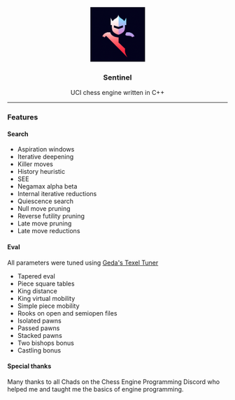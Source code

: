 <div align="center">
  <img width="125" alt="Sentinel Logo" src="./sentinel-min.png">
  <h3>Sentinel</h3>
</div>

<p align="center">UCI chess engine written in C++</p>

<hr />

<h3>Features</h3>

<h4>Search</h4>
<ul>
  <li>Aspiration windows</li>
  <li>Iterative deepening</li>
  <li>Killer moves</li>
  <li>History heuristic</li>
  <li>SEE</li>
  <li>Negamax alpha beta</li>
  <li>Internal iterative reductions</li>
  <li>Quiescence search</li>
  <li>Null move pruning</li>
  <li>Reverse futility pruning</li>
  <li>Late move pruning</li>
  <li>Late move reductions</li>
</ul>

<h4>Eval</h4>
<p>All parameters were tuned using <a href="https://github.com/GediminasMasaitis/texel-tuner">Geda's Texel Tuner</a></p>
<ul>
  <li>Tapered eval</li>
  <li>Piece square tables</li>
  <li>King distance</li>
  <li>King virtual mobility</li>
  <li>Simple piece mobility</li>
  <li>Rooks on open and semiopen files</li>
  <li>Isolated pawns </li>
  <li>Passed pawns</li>
  <li>Stacked pawns</li>
  <li>Two bishops bonus</li>
  <li>Castling bonus</li>
</ul>


<h4>Special thanks</h4>
<p>Many thanks to all Chads on the Chess Engine Programming Discord who helped me and taught me the basics of engine programming.</p>


